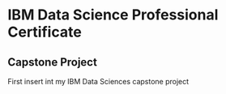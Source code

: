 # IBM Data Science Professional Certificate
## Capstone Project

First insert int my IBM Data Sciences capstone project
